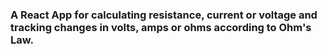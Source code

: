 ### A React App for calculating resistance, current or voltage and tracking changes in volts, amps or ohms according to Ohm's Law.

 

